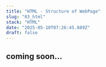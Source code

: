 ```yaml
---
title: "HTML - Structure of WebPage"
slug: "03_html"
stack: "HTML"
date: "2025-05-10T07:26:45.889Z"
draft: false
---
```



## coming soon...